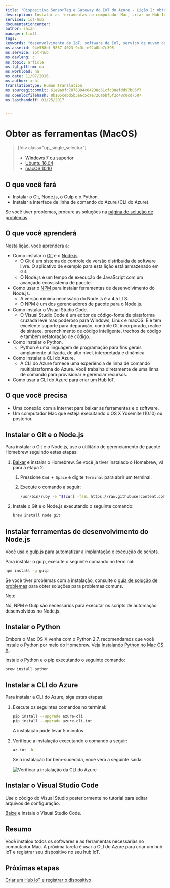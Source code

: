 ```yaml
---
title: "Dispositivo SensorTag e Gateway do IoT do Azure - Lição 2: obter ferramentas (macOS) | Microsoft Docs"
description: Instalar as ferramentas no computador Mac, criar um Hub IoT e registrar seu dispositivo no Hub IoT.
services: iot-hub
documentationcenter: 
author: shizn
manager: timtl
tags: 
keywords: "desenvolvimento de IoT, software de IoT, serviço de nuvem de IoT, software de Internet das Coisas, CLI do Azure, instalar o Python no Mac, instalar o git no Ubuntu, execução de Gulp, instalar Node.js em Mac"
ms.assetid: 94e538ef-9857-4023-9c3c-e92a0be7c395
ms.service: iot-hub
ms.devlang: c
ms.topic: article
ms.tgt_pltfrm: na
ms.workload: na
ms.date: 11/07/2016
ms.author: xshi
translationtype: Human Translation
ms.sourcegitcommit: 61e9a9fc7876094c04238c61cfc38efdd97b05f7
ms.openlocfilehash: 8b105cebd5b3e6c5cae726abbf5f2c48c0cd7587
ms.lasthandoff: 01/25/2017


---
```

# <a name="get-the-tools-macos"></a>Obter as ferramentas (MacOS)
> [!div class="op_single_selector"]
> * [Windows 7 ou superior](iot-hub-gateway-kit-c-lesson2-get-the-tools-win32.md)
> * [Ubuntu 16.04](iot-hub-gateway-kit-c-lesson2-get-the-tools-ubuntu.md)
> * [macOS 10.10](iot-hub-gateway-kit-c-lesson2-get-the-tools-mac.md)

## <a name="what-you-will-do"></a>O que você fará

- Instalar o Git, Node.js, o Gulp e o Python.
- Instalar a interface de linha de comando do Azure (CLI do Azure). 

Se você tiver problemas, procure as soluções na [página de solução de problemas](iot-hub-gateway-kit-c-troubleshooting.md).

## <a name="what-you-will-learn"></a>O que você aprenderá

Nesta lição, você aprenderá a:

- Como instalar o [Git](https://git-scm.com/) e o [Node.js](https://nodejs.org/en/).
  - O Git é um sistema de controle de versão distribuída de software livre. O aplicativo de exemplo para esta lição está armazenado em Git.
  - O Node.js é um tempo de execução de JavaScript com um avançado ecossistema de pacote.
- Como usar o [NPM](https://www.npmjs.com/) para instalar ferramentas de desenvolvimento do Node.js.
  - A versão mínima necessária do Node.js é a 4.5 LTS.
  - O NPM é um dos gerenciadores de pacote para o Node.js.
- Como instalar o Visual Studio Code.
  - O Visual Studio Code é um editor de código-fonte de plataforma cruzada leve mas poderoso para Windows, Linux e macOS. Ele tem excelente suporte para depuração, controle Git incorporado, realce de sintaxe, preenchimento de código inteligente, trechos de código e também refatoração de código.
- Como instalar o Python.
  - Python é uma linguagem de programação para fins gerais amplamente utilizada, de alto nível, interpretada e dinâmica.
- Como instalar a CLI do Azure.
  - A CLI do Azure fornece uma experiência de linha de comando multiplataforma do Azure. Você trabalha diretamente de uma linha de comando para provisionar e gerenciar recursos.
- Como usar a CLI do Azure para criar um Hub IoT.

## <a name="what-you-need"></a>O que você precisa

- Uma conexão com a Internet para baixar as ferramentas e o software.
- Um computador Mac que esteja executando o OS X Yosemite (10.10) ou posterior.

## <a name="install-git-and-nodejs"></a>Instalar o Git e o Node.js

Para instalar o Git e o Node.js, use o utilitário de gerenciamento de pacote Homebrew seguindo estas etapas:

1. [Baixar](http://brew.sh/) e instalar o Homebrew. Se você já tiver instalado o Homebrew, vá para a etapa 2.
   1. Pressione `Cmd + Space` e digite `Terminal` para abrir um terminal.
   2. Execute o comando a seguir:

      ```bash
      /usr/bin/ruby -e "$(curl -fsSL https://raw.githubusercontent.com/Homebrew/install/master/install)"
      ```

2. Instale o Git e o Node.js executando o seguinte comando:

    ```bash
    brew install node git
    ```

## <a name="install-nodejs-development-tools"></a>Instalar ferramentas de desenvolvimento do Node.js

Você usa o [gulp.js](http://gulpjs.com/) para automatizar a implantação e execução de scripts.

Para instalar o gulp, execute o seguinte comando no terminal:

```bash
npm install -g gulp
```

Se você tiver problemas com a instalação, consulte o [guia de solução de problemas](iot-hub-gateway-kit-c-troubleshooting.md) para obter soluções para problemas comuns.

> [!Note]
> Nó, NPM e Gulp são necessários para executar os scripts de automação desenvolvidos no Node.js.

## <a name="install-python"></a>Instalar o Python

Embora o Mac OS X venha com o Python 2.7, recomendamos que você instale o Python por meio do Homebrew. Veja [Instalando Python no Mac OS X](http://docs.python-guide.org/en/latest/starting/install/osx/).

Instale o Python e o pip executando o seguinte comando:

```bash
brew install python
```

## <a name="install-the-azure-cli"></a>Instalar a CLI do Azure

Para instalar a CLI do Azure, siga estas etapas:

1. Execute os seguintes comandos no terminal:
   ```bash
   pip install --upgrade azure-cli
   pip install --upgrade azure-cli-iot
   ```
   A instalação pode levar 5 minutos.

2. Verifique a instalação executando o comando a seguir:
   ```bash
   az iot -h
   ```
   Se a instalação for bem-sucedida, você verá a seguinte saída.

   ![Verificar a instalação da CLI do Azure](media/iot-hub-gateway-kit-lessons/lesson2/az_iot_help_osx.png)

## <a name="install-visual-studio-code"></a>Instalar o Visual Studio Code

Use o código do Visual Studio posteriormente no tutorial para editar arquivos de configuração.

[Baixe](https://code.visualstudio.com/docs/setup/osx) e instale o Visual Studio Code.

## <a name="summary"></a>Resumo

Você instalou todos os softwares e as ferramentas necessárias no computador Mac. A próxima tarefa é usar a CLI do Azure para criar um hub IoT e registrar seu dispositivo no seu hub IoT.

## <a name="next-steps"></a>Próximas etapas
[Criar um Hub IoT e registrar o dispositivo](iot-hub-gateway-kit-c-lesson2-register-device.md)

